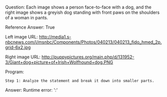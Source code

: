 Question: Each image shows a person face-to-face with a dog, and the right image shows a greyish dog standing with front paws on the shoulders of a woman in pants.

Reference Answer: True

Left image URL: http://media1.s-nbcnews.com/j/msnbc/Components/Photos/040213/040213_fido_hmed_2p.grid-6x2.jpg

Right image URL: http://puppypictures.org/main.php/d/131952-3/Giant+dog+picture+of+Irish+Wolfhound+dog.PNG

Program:

```
Step 1: Analyze the statement and break it down into smaller parts.
```
Answer: Runtime error: ':'

